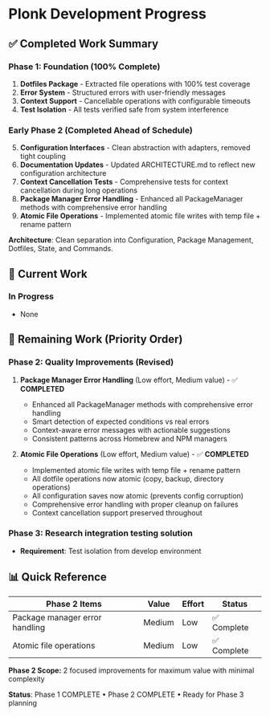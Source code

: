 # Plonk Development Progress

## ✅ Completed Work Summary

### Phase 1: Foundation (100% Complete)
1. **Dotfiles Package** - Extracted file operations with 100% test coverage
2. **Error System** - Structured errors with user-friendly messages  
3. **Context Support** - Cancellable operations with configurable timeouts
4. **Test Isolation** - All tests verified safe from system interference

### Early Phase 2 (Completed Ahead of Schedule)  
5. **Configuration Interfaces** - Clean abstraction with adapters, removed tight coupling
6. **Documentation Updates** - Updated ARCHITECTURE.md to reflect new configuration architecture
7. **Context Cancellation Tests** - Comprehensive tests for context cancellation during long operations
8. **Package Manager Error Handling** - Enhanced all PackageManager methods with comprehensive error handling
9. **Atomic File Operations** - Implemented atomic file writes with temp file + rename pattern

**Architecture**: Clean separation into Configuration, Package Management, Dotfiles, State, and Commands.

## 🚧 Current Work

### In Progress
- None

## 🎯 Remaining Work (Priority Order)

### Phase 2: Quality Improvements (Revised)
1. **Package Manager Error Handling** (Low effort, Medium value) - ✅ **COMPLETED**
   - Enhanced all PackageManager methods with comprehensive error handling
   - Smart detection of expected conditions vs real errors
   - Context-aware error messages with actionable suggestions
   - Consistent patterns across Homebrew and NPM managers

2. **Atomic File Operations** (Low effort, Medium value) - ✅ **COMPLETED**
   - Implemented atomic file writes with temp file + rename pattern
   - All dotfile operations now atomic (copy, backup, directory operations)
   - All configuration saves now atomic (prevents config corruption)
   - Comprehensive error handling with proper cleanup on failures
   - Context cancellation support preserved throughout

### Phase 3: Research integration testing solution
- **Requirement**: Test isolation from develop environment

## 📊 Quick Reference

| Phase 2 Items | Value | Effort | Status |
|---------------|-------|--------|--------|
| Package manager error handling | Medium | Low | ✅ Complete |
| Atomic file operations | Medium | Low | ✅ Complete |

**Phase 2 Scope:** 2 focused improvements for maximum value with minimal complexity

**Status**: Phase 1 COMPLETE • Phase 2 COMPLETE • Ready for Phase 3 planning
